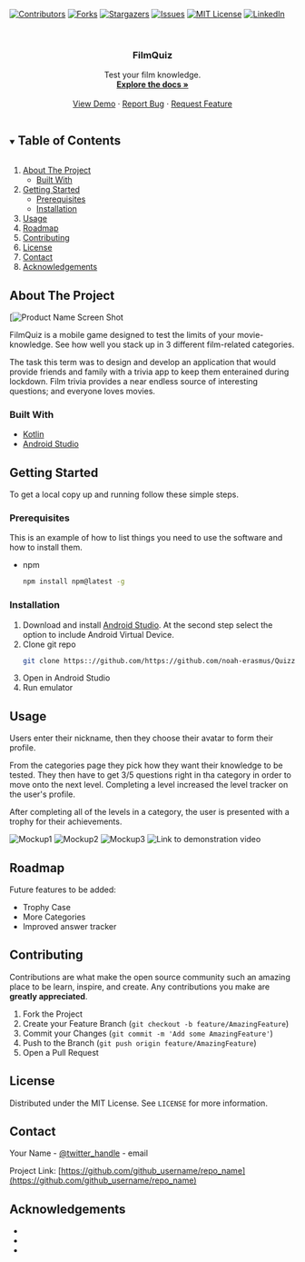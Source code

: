 <!--

***
***
*** To avoid retyping too much info. Do a search and replace for the following:
*** github_username, repo_name, twitter_handle, email, project_title, project_description
-->



<!-- PROJECT SHIELDS -->
<!--
*** I'm using markdown "reference style" links for readability.
*** Reference links are enclosed in brackets [ ] instead of parentheses ( ).
*** See the bottom of this document for the declaration of the reference variables
*** for contributors-url, forks-url, etc. This is an optional, concise syntax you may use.
*** https://www.markdownguide.org/basic-syntax/#reference-style-links
-->
[![Contributors][contributors-shield]][contributors-url]
[![Forks][forks-shield]][forks-url]
[![Stargazers][stars-shield]][stars-url]
[![Issues][issues-shield]][issues-url]
[![MIT License][license-shield]][license-url]
[![LinkedIn][linkedin-shield]][linkedin-url]



<!-- PROJECT LOGO -->
<br />
<p align="center">
<!--   <a href="https://github.com/github_username/repo_name">
    <img src="images/logo.png" alt="Logo" width="80" height="80">
  </a> -->

  <h3 align="center">FilmQuiz</h3>

  <p align="center">
    Test your film knowledge.
    <br />
    <a href="https://github.com/noah-erasmus/QuizzApp"><strong>Explore the docs »</strong></a>
    <br />
    <br />
    <a href="https://github.com/github_username/repo_name">View Demo</a>
    ·
    <a href="https://github.com/noah-erasmus/QuizzApp/issues">Report Bug</a>
    ·
    <a href="https://github.com/noah-erasmus/QuizzApp/issues">Request Feature</a>
  </p>
</p>



<!-- TABLE OF CONTENTS -->
<details open="open">
  <summary><h2 style="display: inline-block">Table of Contents</h2></summary>
  <ol>
    <li>
      <a href="#about-the-project">About The Project</a>
      <ul>
        <li><a href="#built-with">Built With</a></li>
      </ul>
    </li>
    <li>
      <a href="#getting-started">Getting Started</a>
      <ul>
        <li><a href="#prerequisites">Prerequisites</a></li>
        <li><a href="#installation">Installation</a></li>
      </ul>
    </li>
    <li><a href="#usage">Usage</a></li>
    <li><a href="#roadmap">Roadmap</a></li>
    <li><a href="#contributing">Contributing</a></li>
    <li><a href="#license">License</a></li>
    <li><a href="#contact">Contact</a></li>
    <li><a href="#acknowledgements">Acknowledgements</a></li>
  </ol>
</details>



<!-- ABOUT THE PROJECT -->
## About The Project

[![Product Name Screen Shot](https://drive.google.com/file/d/1gMkPHSo0gd02gUsNovSdaU-ZZSjl_3i4/view?usp=sharing)

FilmQuiz is a mobile game designed to test the limits of your movie-knowledge. See how well you stack up in 3 different film-related categories.

The task this term was to design and develop an application that would provide friends and family with a trivia app to keep them enterained during lockdown. Film trivia provides a near endless source of interesting questions; and everyone loves movies.


### Built With

* [Kotlin](https://kotlinlang.org/docs/home.html)
* [Android Studio](https://developer.android.com/studio)


<!-- GETTING STARTED -->
## Getting Started

To get a local copy up and running follow these simple steps.

### Prerequisites

This is an example of how to list things you need to use the software and how to install them.
* npm
  ```sh
  npm install npm@latest -g
  ```

### Installation

1. Download and install [Android Studio](https://developer.android.com/studio). At the second step select the option to include Android Virtual Device.
2. Clone git repo
   ```sh
   git clone https:://github.com/https://github.com/noah-erasmus/QuizzApp.git
   ```
3. Open in Android Studio
4. Run emulator

<!-- USAGE EXAMPLES -->
## Usage

Users enter their nickname, then they choose their avatar to form their profile.

From the categories page they pick how they want their knowledge to be tested. They then have to get 3/5 questions right in tha category in order to move onto the next level. Completing a level increased the level tracker on the user's profile.

After completing all of the levels in a category, the user is presented with a trophy for their achievements.

![Mockup1](https://drive.google.com/file/d/1x7BBnF2_KvHmYmucrCsFl4NGlP024I6L/view?usp=sharing)
![Mockup2](https://drive.google.com/file/d/1bWuk4pjgf_2D55STBX1Jhw7UqbTdkLzB/view?usp=sharing)
![Mockup3](https://drive.google.com/file/d/1L9xxXuYBm8Lm1gdnbwh2biJ9r9kFZsqO/view?usp=sharing)
![Link to demonstration video](https://drive.google.com/file/d/15R0mD-dNATLspxTyb7TFCyq1TJQ2ED1a/view?usp=sharing)


<!-- ROADMAP -->
## Roadmap

Future features to be added:
* Trophy Case
* More Categories
* Improved answer tracker



<!-- CONTRIBUTING -->
## Contributing

Contributions are what make the open source community such an amazing place to be learn, inspire, and create. Any contributions you make are **greatly appreciated**.

1. Fork the Project
2. Create your Feature Branch (`git checkout -b feature/AmazingFeature`)
3. Commit your Changes (`git commit -m 'Add some AmazingFeature'`)
4. Push to the Branch (`git push origin feature/AmazingFeature`)
5. Open a Pull Request



<!-- LICENSE -->
## License

Distributed under the MIT License. See `LICENSE` for more information.



<!-- CONTACT -->
## Contact

Your Name - [@twitter_handle](https://twitter.com/twitter_handle) - email

Project Link: [https://github.com/github_username/repo_name](https://github.com/github_username/repo_name)



<!-- ACKNOWLEDGEMENTS -->
## Acknowledgements

* []()
* []()
* []()





<!-- MARKDOWN LINKS & IMAGES -->
<!-- https://www.markdownguide.org/basic-syntax/#reference-style-links -->
[contributors-shield]: https://img.shields.io/github/contributors/github_username/repo.svg?style=for-the-badge
[contributors-url]: https://github.com/github_username/repo/graphs/contributors
[forks-shield]: https://img.shields.io/github/forks/github_username/repo.svg?style=for-the-badge
[forks-url]: https://github.com/github_username/repo/network/members
[stars-shield]: https://img.shields.io/github/stars/github_username/repo.svg?style=for-the-badge
[stars-url]: https://github.com/github_username/repo/stargazers
[issues-shield]: https://img.shields.io/github/issues/github_username/repo.svg?style=for-the-badge
[issues-url]: https://github.com/github_username/repo/issues
[license-shield]: https://img.shields.io/github/license/github_username/repo.svg?style=for-the-badge
[license-url]: https://github.com/github_username/repo/blob/master/LICENSE.txt
[linkedin-shield]: https://img.shields.io/badge/-LinkedIn-black.svg?style=for-the-badge&logo=linkedin&colorB=555
[linkedin-url]: https://linkedin.com/in/github_username
